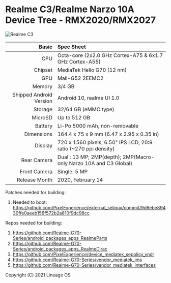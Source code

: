 Realme C3/Realme Narzo 10A Device Tree - RMX2020/RMX2027
================================================================

![Realme C3](https://user-images.githubusercontent.com/47187468/130330695-234069ce-9895-4535-860f-4c8ea57fbb80.png)

Basic   | Spec Sheet
-------:|:-------------------------
CPU     | Octa-core (2x2.0 GHz Cortex-A75 & 6x1.7 GHz Cortex-A55)
Chipset | MediaTek Helio G70 (12 nm)
GPU     | Mali-G52 2EEMC2
Memory  | 3/4 GB
Shipped Android Version | Android 10, realme UI 1.0 
Storage | 32/64 GB (eMMC type)
MicroSD | Up to 512 GB 
Battery | Li-Po 5000 mAh, non-removable
Dimensions | 164.4 x 75 x 9 mm (6.47 x 2.95 x 0.35 in)
Display | 720 x 1560 pixels, 6.50" IPS LCD, 20:9 ratio (~270 ppi density)
Rear Camera  | Dual : 13 MP; 2MP(depth); 2MP(Macro- only Narzo 10A and C3 Global)
Front Camera | Single: 5 MP
Release Month | 2020, February 14 | 2020, May 22 


Patches needed for building:

1. Needed to boot: https://github.com/PixelExperience/external_selinux/commit/9d6ebe89430ffe0aeeb156f572b2a810f9dc98cc

Repos needed for building:

1. https://github.com/Realme-G70-Series/android_packages_apps_RealmeParts
2. https://github.com/Realme-G70-Series/android_packages_apps_RealmeDirac
3. https://github.com/PixelExperience/device_mediatek_sepolicy_vndr
4. https://github.com/Realme-G70-Series/vendor_mediatek_ims
5. https://github.com/Realme-G70-Series/vendor_mediatek_interfaces

Copyright (C) 2021 Lineage OS
